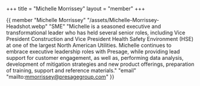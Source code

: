 +++
title = "Michelle Morrissey"
layout = "member"
+++

{{ member
"Michelle Morrissey"
"/assets/Michelle-Morrissey-Headshot.webp"
"SME"
"Michelle is a seasoned executive and transformational leader who has held several senior roles, including Vice President Construction and Vice President Health Safety Environment (HSE) at one of the largest North American Utilities. Michelle continues to embrace executive leadership roles with Presage, while providing lead support for customer engagement, as well as, performing data analysis, development of mitigation strategies and new product offerings, preparation of training, support and reference materials."
"email" "mailto:mmorrissey@presagegroup.com"
}}